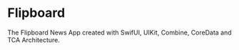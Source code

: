 # Flipboard
The Flipboard News App created with SwifUI, UIKit, Combine, CoreData and TCA Architecture.
